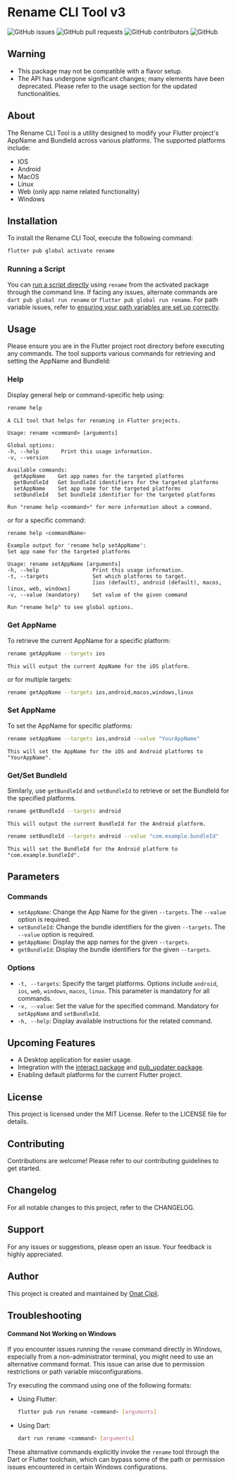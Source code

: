 # Rename CLI Tool v3

![GitHub issues](https://img.shields.io/github/issues/onatcipli/rename)
![GitHub pull requests](https://img.shields.io/github/issues-pr/onatcipli/rename)
![GitHub contributors](https://img.shields.io/github/contributors/onatcipli/rename)
![GitHub](https://img.shields.io/github/license/onatcipli/rename)


## Warning

- This package may not be compatible with a flavor setup.
- The API has undergone significant changes; many elements have been deprecated. Please refer to the usage section for the updated functionalities.

## About

The Rename CLI Tool is a utility designed to modify your Flutter project's AppName and BundleId across various platforms. The supported platforms include:

- IOS
- Android
- MacOS
- Linux
- Web (only app name related functionality)
- Windows

## Installation

To install the Rename CLI Tool, execute the following command:

```sh
flutter pub global activate rename
```

### Running a Script

You can [run a script directly](https://dart.dev/tools/pub/cmd/pub-global#running-a-script-from-your-path) using `rename` from the activated package through the command line. If facing any issues, alternate commands are `dart pub global run rename` or `flutter pub global run rename`. For path variable issues, refer to [ensuring your path variables are set up correctly](https://dart.dev/tools/pub/glossary#system-cache).

## Usage

Please ensure you are in the Flutter project root directory before executing any commands. The tool supports various commands for retrieving and setting the AppName and BundleId:

### Help

Display general help or command-specific help using:

```sh
rename help
```

```plaintext
A CLI tool that helps for renaming in Flutter projects.

Usage: rename <command> [arguments]

Global options:
-h, --help       Print this usage information.
-v, --version    

Available commands:
  getAppName    Get app names for the targeted platforms
  getBundleId   Get bundleId identifiers for the targeted platforms
  setAppName    Set app name for the targeted platforms
  setBundleId   Set bundleId identifier for the targeted platforms

Run "rename help <command>" for more information about a command.
```

or for a specific command:

```sh
rename help <commandName>
```

```plaintext
Example output for 'rename help setAppName':
Set app name for the targeted platforms

Usage: rename setAppName [arguments]
-h, --help                 Print this usage information.
-t, --targets              Set which platforms to target.
                           [ios (default), android (default), macos, linux, web, windows]
-v, --value (mandatory)    Set value of the given command

Run "rename help" to see global options.
```

### Get AppName

To retrieve the current AppName for a specific platform:

```sh
rename getAppName --targets ios
```

```plaintext
This will output the current AppName for the iOS platform.
```

or for multiple targets:

```sh
rename getAppName --targets ios,android,macos,windows,linux
```

### Set AppName

To set the AppName for specific platforms:

```sh
rename setAppName --targets ios,android --value "YourAppName"
```

```plaintext
This will set the AppName for the iOS and Android platforms to "YourAppName".
```

### Get/Set BundleId

Similarly, use `getBundleId` and `setBundleId` to retrieve or set the BundleId for the specified platforms.

```sh
rename getBundleId --targets android
```

```plaintext
This will output the current BundleId for the Android platform.
```

```sh
rename setBundleId --targets android --value "com.example.bundleId"
```

```plaintext
This will set the BundleId for the Android platform to "com.example.bundleId".
```

## Parameters

### Commands

- `setAppName`: Change the App Name for the given `--targets`. The `--value` option is required.
- `setBundleId`: Change the bundle identifiers for the given `--targets`. The `--value` option is required.
- `getAppName`: Display the app names for the given `--targets`.
- `getBundleId`: Display the bundle identifiers for the given `--targets`.

### Options

- `-t, --targets`: Specify the target platforms. Options include `android`, `ios`, `web`, `windows`, `macos`, `linux`. This parameter is mandatory for all commands.
- `-v, --value`: Set the value for the specified command. Mandatory for `setAppName` and `setBundleId`.
- `-h, --help`: Display available instructions for the related command.

## Upcoming Features

- A Desktop application for easier usage.
- Integration with the [interact package](https://pub.dev/packages/interact) and [pub_updater package](https://pub.dev/packages/pub_updater).
- Enabling default platforms for the current Flutter project.

## License

This project is licensed under the MIT License. Refer to the LICENSE file for details.

## Contributing

Contributions are welcome! Please refer to our contributing guidelines to get started.

## Changelog

For all notable changes to this project, refer to the CHANGELOG.

## Support

For any issues or suggestions, please open an issue. Your feedback is highly appreciated.

## Author

This project is created and maintained by [Onat Çipli](https://github.com/onatcipli).


## Troubleshooting

#### Command Not Working on Windows

If you encounter issues running the `rename` command directly in Windows, especially from a non-administrator terminal, you might need to use an alternative command format. This issue can arise due to permission restrictions or path variable misconfigurations.

Try executing the command using one of the following formats:

- Using Flutter:
  ```sh
  flutter pub run rename <command> [arguments]
  ```
- Using Dart:
  ```sh
  dart run rename <command> [arguments]
  ```

These alternative commands explicitly invoke the `rename` tool through the Dart or Flutter toolchain, which can bypass some of the path or permission issues encountered in certain Windows configurations.
